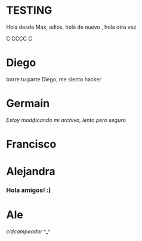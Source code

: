 # TESTING

Hola desde Max, adios, hola de nuevo , hola otra vez

C
CCCC
C






# Diego

borre tu parte Diego, me siento hacker
 

# Germain

*Estoy modificando mi archivo, lento pero seguro* 

# Francisco


# Alejandra
###  Hola amigos! :)


# Ale
 *cidcampeador* ^_^
#

